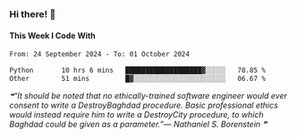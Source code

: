 ### Hi there! 👋

#### This Week I Code With
<!--START_SECTION:waka-->

```txt
From: 24 September 2024 - To: 01 October 2024

Python       10 hrs 6 mins   ███████████████████▓░░░░░   78.85 %
Other        51 mins         █▓░░░░░░░░░░░░░░░░░░░░░░░   06.67 %
```

<!--END_SECTION:waka-->

<!--STARTS_HERE_QUOTE_README-->
<i>❝“It should be noted that no ethically-trained software engineer would ever consent to write a DestroyBaghdad procedure.  Basic professional ethics would instead require him to write a DestroyCity procedure, to which Baghdad could be given as a parameter.”— Nathaniel S. Borenstein   ❞</i>
<!--ENDS_HERE_QUOTE_README-->

